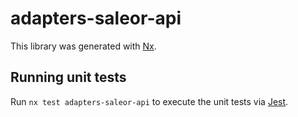# adapters-saleor-api

This library was generated with [Nx](https://nx.dev).

## Running unit tests

Run `nx test adapters-saleor-api` to execute the unit tests via [Jest](https://jestjs.io).
